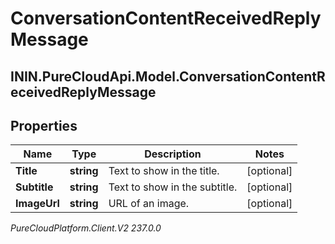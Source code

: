 # ConversationContentReceivedReplyMessage

## ININ.PureCloudApi.Model.ConversationContentReceivedReplyMessage

## Properties

|Name | Type | Description | Notes|
|------------ | ------------- | ------------- | -------------|
| **Title** | **string** | Text to show in the title. | [optional] |
| **Subtitle** | **string** | Text to show in the subtitle. | [optional] |
| **ImageUrl** | **string** | URL of an image. | [optional] |



_PureCloudPlatform.Client.V2 237.0.0_
